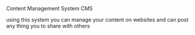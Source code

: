 
Content Management System CMS

using this system you can manage your content on websites and can post any thing you to share with others
